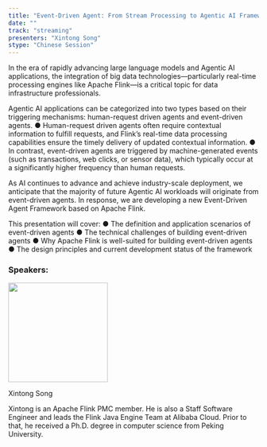```yaml
---
title: "Event-Driven Agent: From Stream Processing to Agentic AI Framework"
date: ""
track: "streaming"
presenters: "Xintong Song"
stype: "Chinese Session"
---
```


In the era of rapidly advancing large language models and Agentic AI applications, the integration of big data technologies—particularly real-time processing engines like Apache Flink—is a critical topic for data infrastructure professionals.

Agentic AI applications can be categorized into two types based on their triggering mechanisms: human-request driven agents and event-driven agents. 
● Human-request driven agents often require contextual information to fulfill requests, and Flink’s real-time data processing capabilities ensure the timely delivery of updated contextual information.
● In contrast, event-driven agents are triggered by machine-generated events (such as transactions, web clicks, or sensor data), which typically occur at a significantly higher frequency than human requests.

As AI continues to advance and achieve industry-scale deployment, we anticipate that the majority of future Agentic AI workloads will originate from event-driven agents. In response, we are developing a new Event-Driven Agent Framework based on Apache Flink.

This presentation will cover:
● The definition and application scenarios of event-driven agents
● The technical challenges of building event-driven agents
● Why Apache Flink is well-suited for building event-driven agents
● The design principles and current development status of the framework

### Speakers:


<img src="https://sessionize.com/image/47dd-400o400o1-aEC9VKjiLoZ17X9guibiwx.jpg" width="200" /><br/>

Xintong Song

Xintong is an Apache Flink PMC member. He is also a Staff Software Engineer and leads the Flink Java Engine Team at Alibaba Cloud. Prior to that, he received a Ph.D. degree in computer science from Peking University.
